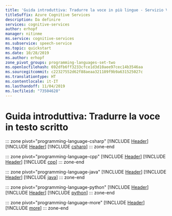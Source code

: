 ```yaml
---
title: 'Guida introduttiva: Tradurre la voce in più lingue - Servizio Voce'
titleSuffix: Azure Cognitive Services
description: Da definire
services: cognitive-services
author: erhopf
manager: nitinme
ms.service: cognitive-services
ms.subservice: speech-service
ms.topic: quickstart
ms.date: 10/28/2019
ms.author: erhopf
zone_pivot_groups: programming-languages-set-two
ms.openlocfilehash: 692dfb6ff3233cfce1d3d10aee97cec14b3546aa
ms.sourcegitcommit: c22327552d62f88aeaa321189f9b9a631525027c
ms.translationtype: HT
ms.contentlocale: it-IT
ms.lasthandoff: 11/04/2019
ms.locfileid: "73504628"
---
```

# <a name="quickstart-translate-speech-to-text"></a>Guida introduttiva: Tradurre la voce in testo scritto

::: zone pivot="programming-language-csharp"
[!INCLUDE [Header](../includes/quickstarts/translate-stt-multiple-languages/header.md)]
[!INCLUDE [Header](../includes/quickstarts/translate-stt-multiple-languages/csharp/header.md)]
[!INCLUDE [csharp](../includes/quickstarts/translate-stt-multiple-languages/csharp/csharp.md)]
::: zone-end

::: zone pivot="programming-language-cpp"
[!INCLUDE [Header](../includes/quickstarts/translate-stt-multiple-languages/header.md)]
[!INCLUDE [Header](../includes/quickstarts/translate-stt-multiple-languages/cpp/header.md)]
[!INCLUDE [cpp](../includes/quickstarts/translate-stt-multiple-languages/cpp/cpp.md)]
::: zone-end

::: zone pivot="programming-language-java"
[!INCLUDE [Header](../includes/quickstarts/translate-stt-multiple-languages/header.md)]
[!INCLUDE [Header](../includes/quickstarts/translate-stt-multiple-languages/java/header.md)]
[!INCLUDE [java](../includes/quickstarts/translate-stt-multiple-languages/java/java.md)]
::: zone-end

::: zone pivot="programming-language-python"
[!INCLUDE [Header](../includes/quickstarts/translate-stt-multiple-languages/header.md)]
[!INCLUDE [Header](../includes/quickstarts/translate-stt-multiple-languages/python/header.md)]
[!INCLUDE [python](../includes/quickstarts/translate-stt-multiple-languages/python/python.md)]
::: zone-end

::: zone pivot="programming-language-more"
[!INCLUDE [Header](../includes/quickstarts/translate-stt-multiple-languages/more/header.md)]
[!INCLUDE [more](../includes/quickstarts/translate-stt-multiple-languages/more/more.md)]
::: zone-end

